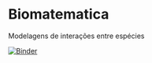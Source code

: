 # Biomatematica
Modelagens de interações entre espécies

[![Binder](https://mybinder.org/badge_logo.svg)](https://mybinder.org/v2/gh/CarlosAntonioFreitasSilva/biomatematica.git/HEAD)
